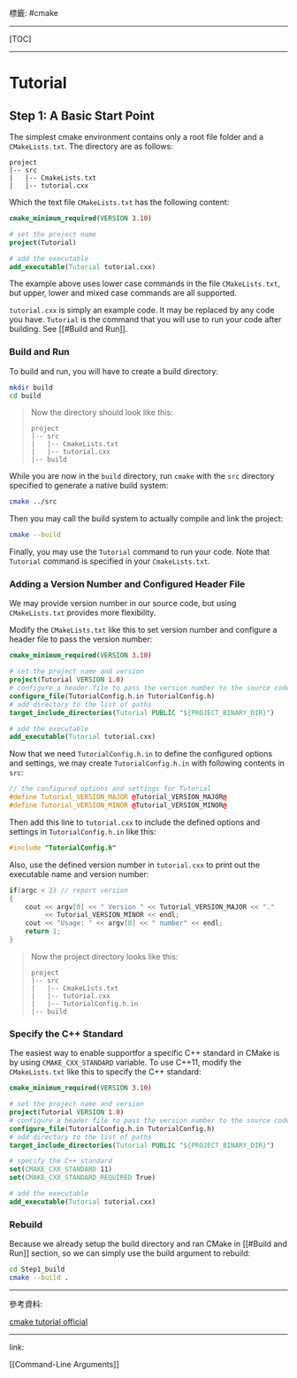 標籤: #cmake

---

[TOC]

---

# Tutorial

## Step 1: A Basic Start Point

The simplest cmake environment contains only a root file folder and a `CMakeLists.txt`. The directory are as follows:

```
project
|-- src
|   |-- CmakeLists.txt
|   |-- tutorial.cxx
```

Which the text file `CMakeLists.txt` has the following content:

```cmake
cmake_minimum_required(VERSION 3.10)

# set the project name
project(Tutorial)

# add the executable
add_executable(Tutorial tutorial.cxx)
```

The example above uses lower case commands in the file `CMakeLists.txt`, but upper, lower and mixed case commands are all supported.

`tutorial.cxx` is simply an example code. It may be replaced by any code you have. `Tutorial` is the command that you will use to run your code after building. See [[#Build and Run]].

### Build and Run

To build and run, you will have to create a build directory:

```bash
mkdir build
cd build
```

> Now the directory should look like this:
> ```
> project
> |-- src
> |   |-- CmakeLists.txt
> |   |-- tutorial.cxx
> |-- build
> ```

While you are now in the `build` directory, run `cmake` with the `src` directory specified to generate a native build system:

```bash
cmake ../src
```

Then you may call the build system to actually compile and link the project:

```bash
cmake --build
```

Finally, you may use the `Tutorial` command to run your code. Note that `Tutorial` command is specified in your `CmakeLists.txt`.

### Adding a Version Number and Configured Header File

We may provide version number in our source code, but using `CMakeLists.txt` provides more flexibility.

Modify the `CMakeLists.txt` like this to set version number and configure a header file to pass the version number:

```cmake
cmake_minimum_required(VERSION 3.10)

# set the project name and version
project(Tutorial VERSION 1.0)
# configure a header file to pass the version number to the source code
configure_file(TutorialConfig.h.in TutorialConfig.h)
# add directory to the list of paths
target_include_directories(Tutorial PUBLIC "${PROJECT_BINARY_DIR}")

# add the executable
add_executable(Tutorial tutorial.cxx)
```

Now that we need `TutorialConfig.h.in` to define the configured options and settings, we may create `TutorialConfig.h.in` with following contents in `src`:

```cpp
// the configured options and settings for Tutorial
#define Tutorial_VERSION_MAJOR @Tutorial_VERSION_MAJOR@
#define Tutorial_VERSION_MINOR @Tutorial_VERSION_MINOR@
```

Then add this line to `tutorial.cxx` to include the defined options and settings in `TutorialConfig.h.in` like this:

```cpp
#include "TutorialConfig.h"
```

Also, use the defined version number in `tutorial.cxx` to print out the executable name and version number:

```cpp
if(argc < 2) // report version
{
	cout << argv[0] << " Version " << Tutorial_VERSION_MAJOR << "."
	     << Tutorial_VERSION_MINOR << endl;
	cout << "Usage: " << argv[0] << " number" << endl;
	return 1;
}
```

> Now the project directory looks like this:
> ```
> project
> |-- src
> |   |-- CmakeLists.txt
> |   |-- tutorial.cxx
> |   |-- TutorialConfig.h.in
> |-- build
> ```

### Specify the C++ Standard

The easiest way to enable supportfor a specific C++ standard in CMake is by using `CMAKE_CXX_STANDARD` variable. To use C++11, modify the `CMakeLists.txt` like this to specify the C++ standard:

```cmake
cmake_minimum_required(VERSION 3.10)

# set the project name and version
project(Tutorial VERSION 1.0)
# configure a header file to pass the version number to the source code
configure_file(TutorialConfig.h.in TutorialConfig.h)
# add directory to the list of paths
target_include_directories(Tutorial PUBLIC "${PROJECT_BINARY_DIR}")

# specify the C++ standard
set(CMAKE_CXX_STANDARD 11)
set(CMAKE_CXX_STANDARD_REQUIRED True)

# add the executable
add_executable(Tutorial tutorial.cxx)
```

### Rebuild

Because we already setup the build directory and ran CMake in [[#Build and Run]] section, so we can simply use the build argument to rebuild:

```bash
cd Step1_build
cmake --build .
```

---

參考資料:

[cmake tutorial official](https://cmake.org/cmake/help/latest/guide/tutorial/index.html)

---

link:

[[Command-Line Arguments]]
